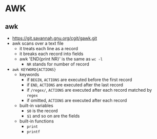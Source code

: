 AWK
===

## awk

- <https://git.savannah.gnu.org/cgit/gawk.git>
- awk scans over a text file
  - it treats each line as a record
  - it breaks each record into fields
  - awk 'END{print NR}' is the same as `wc -l`
    - `NR` stands for number of record
- `awk KEYWORD{ACTIONS}`
  - keywords
    - if `BEGIN`, `ACTIONS` are executed before the first record
    - if `END`, `ACTIONS` are executed after the last record
    - if `/regex/`, `ACTIONS` are executed after each record matched by
      `regex`
    - if omitted, `ACTIONS` are executed after each record
  - built-in variables
    - `$0` is the record
    - `$1` and so on are the fields
  - built-in functions
    - `print`
    - `printf`
